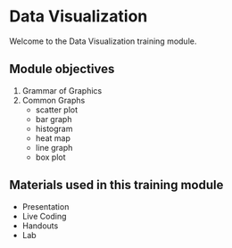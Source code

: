 # Data Visualization

Welcome to the Data Visualization training module.

## Module objectives

1. Grammar of Graphics
2. Common Graphs
    - scatter plot
    - bar graph
    - histogram
    - heat map
    - line graph
    - box plot


## Materials used in this training module

* Presentation
* Live Coding
* Handouts
* Lab

